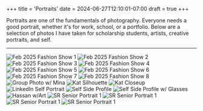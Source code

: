 +++
title = 'Portraits'
date = 2024-06-27T12:10:01-07:00
draft = true
+++

Portraits are one of the fundamentals of photography. Everyone needs a good portrait, whether it's for work, school, or a portfolio. Below are a selection of photos I have taken for scholarship students, artists, creative portraits, and self.

---
![Feb 2025 Fashion Show 1](/static/images/SR_Feb_FashionShow-1.jpg)
![Feb 2025 Fashion Show 2](/static/images/SR_Feb_FashionShow-2.jgp)
![Feb 2025 Fashion Show 3](/static/images/SR_Feb_FashionShow-3.jgp)
![Feb 2025 Fashion Show 4](/static/images/SR_Feb_FashionShow-4.jgp)
![Feb 2025 Fashion Show 5](/static/images/SR_Feb_FashionShow-5.jgp)
![Feb 2025 Fashion Show 6](/static/images/SR_Feb_FashionShow-6.jgp)
![Feb 2025 Fashion Show 7](/static/images/SR_Feb_FashionShow-7.jgp)
![Feb 2025 Fashion Show 8](/static/images/SR_Feb_FashionShow-8.jgp)
![Group Photo w/ Mina](/static/images/SR_groupportrait.jpg)
![Kat Silhouette](/static/images/SophiaRoessler_Portraits-12.jpg)
![Kat Closeup](/static/images/SophiaRoessler_Portraits-14.jpg)
![LinkedIn Self Portrait](/static/images/DONEDONE.jpg)
![Self Side Profile](/static/images/SRoessler_Face-1.jpg)
![Self Side Profile w/ Glasses](/static/images/SRoessler_Face-18.jpg)
![Hassan w/Art](/static/images/HassanDonecopy.jpg)
![SR Senior Portrait 1](/static/images/SR_seniorPhotos-5.png)
![SR Senior Portrait 1](/static/images/SR_seniorPhotos-6.png)
![SR Senior Portrait 1](/static/images/SR_seniorPhotos-7.png)
![SR Senior Portrait 1](/static/images/SR_seniorPhotos-8.png)
